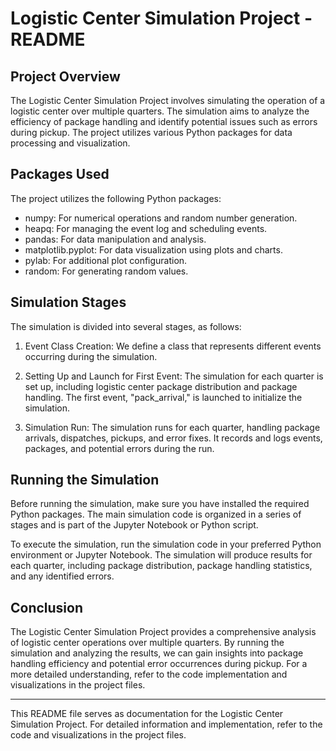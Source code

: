 # Logistic Center Simulation Project - README

## Project Overview

The Logistic Center Simulation Project involves simulating the operation of a logistic center over multiple quarters. The simulation aims to analyze the efficiency of package handling and identify potential issues such as errors during pickup. The project utilizes various Python packages for data processing and visualization.

## Packages Used

The project utilizes the following Python packages:

- numpy: For numerical operations and random number generation.
- heapq: For managing the event log and scheduling events.
- pandas: For data manipulation and analysis.
- matplotlib.pyplot: For data visualization using plots and charts.
- pylab: For additional plot configuration.
- random: For generating random values.

## Simulation Stages

The simulation is divided into several stages, as follows:

1. Event Class Creation: We define a class that represents different events occurring during the simulation.

2. Setting Up and Launch for First Event: The simulation for each quarter is set up, including logistic center package distribution and package handling. The first event, "pack_arrival," is launched to initialize the simulation.

3. Simulation Run: The simulation runs for each quarter, handling package arrivals, dispatches, pickups, and error fixes. It records and logs events, packages, and potential errors during the run.

## Running the Simulation

Before running the simulation, make sure you have installed the required Python packages. The main simulation code is organized in a series of stages and is part of the Jupyter Notebook or Python script.

To execute the simulation, run the simulation code in your preferred Python environment or Jupyter Notebook. The simulation will produce results for each quarter, including package distribution, package handling statistics, and any identified errors.

## Conclusion

The Logistic Center Simulation Project provides a comprehensive analysis of logistic center operations over multiple quarters. By running the simulation and analyzing the results, we can gain insights into package handling efficiency and potential error occurrences during pickup. For a more detailed understanding, refer to the code implementation and visualizations in the project files.

---

This README file serves as documentation for the Logistic Center Simulation Project. For detailed information and implementation, refer to the code and visualizations in the project files.
